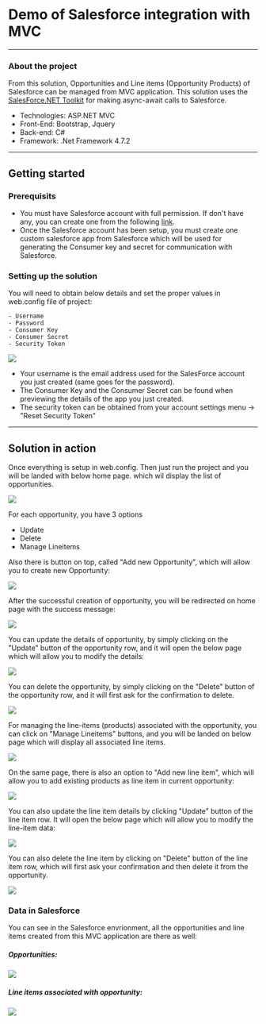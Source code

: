 
#  Demo of Salesforce integration with MVC

----------
### About the project

From this solution, Opportunities and Line items (Opportunity Products) of Salesforce can be managed from MVC application. This solution uses the [SalesForce.NET Toolkit](https://github.com/developerforce/Force.com-Toolkit-for-NET) for making async-await calls to Salesforce.

- Technologies: ASP.NET MVC
- Front-End: Bootstrap, Jquery
- Back-end: C#
- Framework: .Net Framework 4.7.2

----------
## Getting started

### Prerequisits

- You must have Salesforce account with full permission. If don't have any, you can create one from the following [link](https://developer.salesforce.com/signup).
- Once the Salesforce account has been setup, you must create one custom salesforce app from Salesforce which will be used for generating the Consumer key and secret for communication with Salesforce.

### Setting up the solution

You will need to obtain below details and set the proper values in web.config file of project:

	- Username
	- Password
	- Consumer Key
	- Consumer Secret
    - Security Token

![](https://github.com/ParthKadecha25/mvc-learning/blob/master/MVCSalesforceCRUD/MVCSalesforceCRUD/GithubAssets/Webconfig-keys.JPG?raw=true)

- Your username is the email address used for the SalesForce account you just created (same goes for the password).
- The Consumer Key and the Consumer Secret can be found when previewing the details of the app you just created.
- The security token can be obtained from your account settings menu -> "Reset Security Token"

----------

## Solution in action

Once everything is setup in web.config. Then just run the project and you will be landed with below home page. which wil display the list of opportunities.

![](https://github.com/ParthKadecha25/mvc-learning/blob/master/MVCSalesforceCRUD/MVCSalesforceCRUD/GithubAssets/Homepage.JPG?raw=true)

For each opportunity, you have 3 options
- Update
- Delete
- Manage Lineitems

Also there is button on top, called "Add new Opportunity", which will allow you to create new Opportunity:

![](https://github.com/ParthKadecha25/mvc-learning/blob/master/MVCSalesforceCRUD/MVCSalesforceCRUD/GithubAssets/2-CreateNewOpportunity.JPG?raw=true)

After the successful creation of opportunity, you will be redirected on home page with the success message:

![](https://github.com/ParthKadecha25/mvc-learning/blob/master/MVCSalesforceCRUD/MVCSalesforceCRUD/GithubAssets/3-CreateNewOpportunity-Success.JPG?raw=true)

You can update the details of opportunity, by simply clicking on the "Update" button of the opportunity row, and it will open the below page which will allow you to modify the details:

![](https://github.com/ParthKadecha25/mvc-learning/blob/master/MVCSalesforceCRUD/MVCSalesforceCRUD/GithubAssets/4-UpdateOpportunity.JPG?raw=true)

You can delete the opportunity, by simply clicking on the "Delete" button of the opportunity row, and it will first ask for the confirmation to delete.

![](https://github.com/ParthKadecha25/mvc-learning/blob/master/MVCSalesforceCRUD/MVCSalesforceCRUD/GithubAssets/5-DeleteOpportunityConfirmation.JPG?raw=true)

For managing the line-items (products) associated with the opportunity, you can click on  "Manage Lineitems" buttons, and you will be landed on below page which will display all associated line items.

![](https://github.com/ParthKadecha25/mvc-learning/blob/master/MVCSalesforceCRUD/MVCSalesforceCRUD/GithubAssets/7-ViewAllLineItems.JPG?raw=true)

On the same page, there is also an option to "Add new line item", which will allow you to add existing products as line item in current opportunity:

![](https://github.com/ParthKadecha25/mvc-learning/blob/master/MVCSalesforceCRUD/MVCSalesforceCRUD/GithubAssets/6-CreateLineItem.JPG?raw=true)

You can also update the line item details by clicking "Update" button of the line item row. It will open the below page which will allow you to modify the line-item data:

![](https://github.com/ParthKadecha25/mvc-learning/blob/master/MVCSalesforceCRUD/MVCSalesforceCRUD/GithubAssets/8-UpdateLineItem.JPG?raw=true)

You can also delete the line item by clicking on "Delete" button of the line item row, which will first ask your confirmation and then delete it from the opportunity.

![](https://github.com/ParthKadecha25/mvc-learning/blob/master/MVCSalesforceCRUD/MVCSalesforceCRUD/GithubAssets/9-DeleteLineItemConfirmation.JPG?raw=true)


### Data in Salesforce

You can see in the Salesforce envrionment, all the opportunities and line items created from this MVC application are there as well:

##### Opportunities:

![](https://github.com/ParthKadecha25/mvc-learning/blob/master/MVCSalesforceCRUD/MVCSalesforceCRUD/GithubAssets/10-OpportunitiesInSalesForce.JPG?raw=true)


##### Line items associated with opportunity:

![](https://github.com/ParthKadecha25/mvc-learning/blob/master/MVCSalesforceCRUD/MVCSalesforceCRUD/GithubAssets/11-LineItemsInSalesForce.JPG?raw=true)
